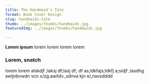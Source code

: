 ```yaml
---
title: The Handmaid's Tale   
format: Book Cover Design
slug: handmaids-tale
thumb: ../images/thumbs/handmaids.jpg
featuredImg: ../images/thumbs/handmaids.jpg

---
```


**Lorem ipsum**
lorem lorem lorem lorem

### Lorem, snatch
lorem lorem alskdjf ;laksj df;lasj df; df as;ldkfajs;ldkfj a;sidjf ;lasdhg awljnbvwdn vcn x/zg.awildv.,sdnva kjn e/,navsdddd